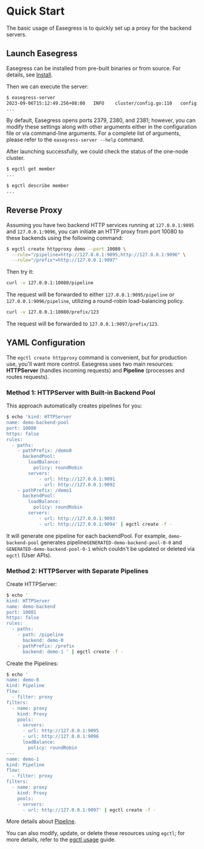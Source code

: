 # Quick Start

The basic usage of Easegress is to quickly set up a proxy for the backend servers.

## Launch Easegress

Easegress can be installed from pre-built binaries or from source. For details, see [Install](1.2.Install.md).

Then we can execute the server:

```bash
$ easegress-server
2023-09-06T15:12:49.256+08:00   INFO    cluster/config.go:110   config: advertise-client-urls: ...
...
```

By default, Easegress opens ports 2379, 2380, and 2381; however, you can modify these settings along with other arguments either in the configuration file or via command-line arguments. For a complete list of arguments, please refer to the `easegress-server --help` command.

After launching successfully, we could check the status of the one-node cluster.

```bash
$ egctl get member
...

$ egctl describe member
...
```

## Reverse Proxy

Assuming you have two backend HTTP services running at `127.0.0.1:9095` and `127.0.0.1:9096`, you can initiate an HTTP proxy from port 10080 to these backends using the following command:

```bash
$ egctl create httpproxy demo --port 10080 \
  --rule="/pipeline=http://127.0.0.1:9095,http://127.0.0.1:9096" \
  --rule="/prefix*=http://127.0.0.1:9097"
```

Then try it:

```bash
curl -v 127.0.0.1:10080/pipeline
```

The request will be forwarded to either `127.0.0.1:9095/pipeline` or `127.0.0.1:9096/pipeline`, utilizing a round-robin load-balancing policy.

```bash
curl -v 127.0.0.1:10080/prefix/123
```

The request will be forwarded to `127.0.0.1:9097/prefix/123`.

## YAML Configuration

The `egctl create httpproxy` command is convenient, but for production use, you'll want more control. Easegress uses two main resources: **HTTPServer** (handles incoming requests) and **Pipeline** (processes and routes requests).

### Method 1: HTTPServer with Built-in Backend Pool

This approach automatically creates pipelines for you:

```bash
$ echo 'kind: HTTPServer
name: demo-backend-pool
port: 10080
https: false
rules:
  - paths:
    - pathPrefix: /demo0
      backendPool:
        loadBalance:
          policy: roundRobin
        servers:
            - url: http://127.0.0.1:9091
            - url: http://127.0.0.1:9092
    - pathPrefix: /demo1
      backendPool:
        loadBalance:
          policy: roundRobin
        servers:
            - url: http://127.0.0.1:9093
            - url: http://127.0.0.1:9094' | egctl create -f -
```

It will generate one pipeline for each backendPool. For example, `demo-backend-pool` generates pipeline`GENERATED-demo-backend-pool-0-0` and `GENERATED-demo-backend-pool-0-1` which couldn't be updated or deleted via `egctl` (User APIs).

### Method 2: HTTPServer with Separate Pipelines

Create HTTPServer:

```bash
$ echo '
kind: HTTPServer
name: demo-backend
port: 10081
https: false
rules:
  - paths:
    - path: /pipeline
      backend: demo-0
    - pathPrefix: /prefix
      backend: demo-1 ' | egctl create -f -
```

Create the Pipelines:

```bash
$ echo '
name: demo-0
kind: Pipeline
flow:
  - filter: proxy
filters:
  - name: proxy
    kind: Proxy
    pools:
    - servers:
      - url: http://127.0.0.1:9095
      - url: http://127.0.0.1:9096
      loadBalance:
        policy: roundRobin
---
name: demo-1
kind: Pipeline
flow:
  - filter: proxy
filters:
  - name: proxy
    kind: Proxy
    pools:
    - servers:
      - url: http://127.0.0.1:9097' | egctl create -f -
```

More details about [Pipeline](../02.Tutorials/2.3.Pipeline-Explained.md).

You can also modify, update, or delete these resources using `egctl`; for more details, refer to the [egctl usage](../02.Tutorials/2.1.egctl-Usage.md) guide.
